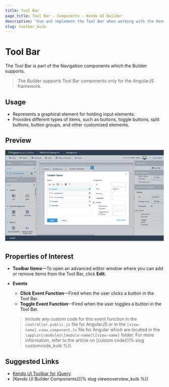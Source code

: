 ```yaml
---
title: Tool Bar
page_title: Tool Bar - Components - Kendo UI Builder
description: "Use and implement the Tool Bar when working with the Kendo UI Builder tool for creating and managing Angular and AngularJS-based web applications."
slug: toolbar_kuib
---
```


# Tool Bar

The Tool Bar is part of the Navigation components which the Builder supports.

> The Builder supports Tool Bar components only for the AngularJS framework.

## Usage

* Represents a graphical element for holding input elements.
* Provides different types of items, such as buttons, toggle buttons, split buttons, button groups, and other customized elements.

## Preview

<img src="../images/kuib-toolbar-items.png" class="img-responsive" alt="Blank View"/>

## Properties of Interest

* **Toolbar Items**&mdash;To open an advanced editor window where you can add or remove items from the Tool Bar, click **Edit**.
* **Events**
    * **Click Event Function**&mdash;Fired when the user clicks a button in the Tool Bar.
    * **Toggle Event Function**&mdash;Fired when the user toggles a button in the Tool Bar.

    > Include any custom code for this event function in the `controller.public.js` file for AngularJS or in the `[view-name].view.component.ts` file for Angular which are located in the `\app\src\modules\[module-name]\[view-name]` folder. For more information, refer to the article on [custom code]({% slug customcode_kuib %}).

## Suggested Links

* [Kendo UI Toolbar for jQuery](https://demos.telerik.com/kendo-ui/toolbar/index)
* [Kendo UI Builder Components]({% slug viewsoverview_kuib %})
